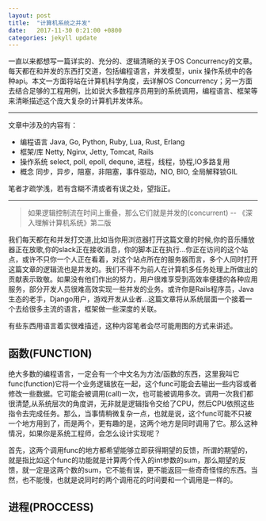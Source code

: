 ```yaml
---
layout: post
title:  "计算机系统之并发"
date:   2017-11-30 0:21:00 +0800
categories: jekyll update
---
```

一直以来都想写一篇详实的、充分的、逻辑清晰的关于OS Concurrency的文章。每天都在和并发的东西打交道，包括编程语言，并发模型，unix 操作系统中的各种api。本文一方面将站在计算机科学角度，去详解OS Concurrency；另一方面去结合足够的工程用例，比如说大多数程序员用到的系统调用，编程语言、框架等来清晰描述这个庞大复杂的计算机并发体系。

---

文章中涉及的内容有：
* 编程语言 Java, Go, Python, Ruby, Lua, Rust, Erlang
* 框架/库 Netty, Nginx, Jetty, Tomcat, Rails
* 操作系统 select, poll, epoll, dequne, 进程，线程，协程,IO多路复用
* 概念 同步，异步，阻塞，非阻塞，事件驱动，NIO, BIO, 全局解释锁GIL

笔者才疏学浅，若有含糊不清或者有误之处，望指正。

---

> 如果逻辑控制流在时间上重叠，那么它们就是并发的(concurrent) -- 《深入理解计算机系统》第二版

我们每天都在和并发打交道,比如当你用浏览器打开这篇文章的时候,你的音乐播放器正在放歌,你的slack正在接收消息，你的脚本正在执行...你正在访问的这个站点，或许不只你一个人正在看着，对这个站点所在的服务器而言，多个人同时打开这篇文章的逻辑流也是并发的。我们不得不为前人在计算机多任务处理上所做出的贡献表示致敬。如果没有他们作出的努力，用户很难享受到高效率便捷的各种应用服务，部分开发人员很难高效实现一些并发的业务。或许你是Rails程序员，Java生态的老手，Django用户，游戏开发从业者...这篇文章将从系统层面一个接着一个去给很多主流的语言，框架做一些深度的关联。

有些东西用语言着实很难描述，这种内容笔者会尽可能用图的方式来讲述。

## 函数(FUNCTION)
绝大多数的编程语言，一定会有一个中文名为方法/函数的东西，这里我叫它func(function)它将一个业务逻辑放在一起，这个func可能会去输出一些内容或者修改一些数据。它可能会被调用(call)一次，也可能被调用多次。调用一次我们都很清楚,从系统层次的角度讲，无非就是逻辑指令交给了CPU，然后CPU依照这些指令去完成任务。那么，当事情稍微复杂一点，也就是说，这个func可能不只被一个地方用到了，而是两个，更有趣的是，这两个地方是同时调用了它。那么这种情况，如果你是系统工程师，会怎么设计实现呢？

首先，这两个调用func的地方都希望能够立即获得期望的反馈，所谓的期望的，就是指比如这个func的功能就是计算两个传入的int参数的sum，那么期望的反馈，就一定是这两个数的sum，它不能有误，更不能返回一些奇奇怪怪的东西。当然，也不能慢，也就是说同时的两个调用花的时间要和一个调用是一样的。

## 进程(PROCCESS)

